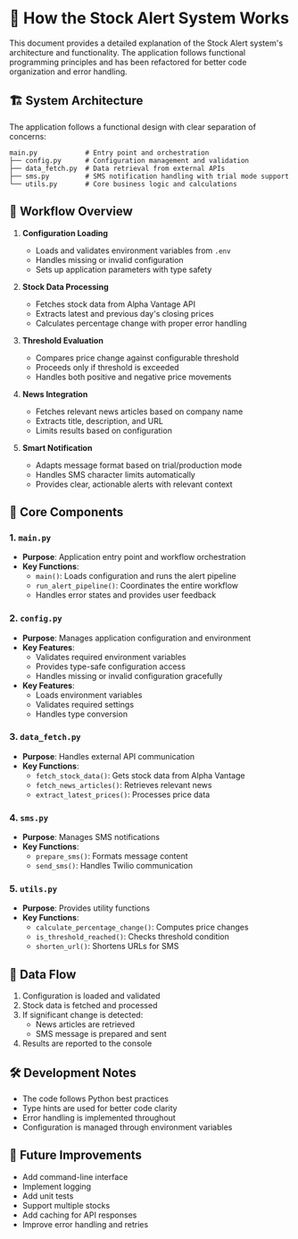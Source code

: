 # 📖 How the Stock Alert System Works

This document provides a detailed explanation of the Stock Alert system's architecture and functionality. The application follows functional programming principles and has been refactored for better code organization and error handling.

## 🏗️ System Architecture

The application follows a functional design with clear separation of concerns:

```
main.py            # Entry point and orchestration
├── config.py      # Configuration management and validation
├── data_fetch.py  # Data retrieval from external APIs
├── sms.py         # SMS notification handling with trial mode support
└── utils.py       # Core business logic and calculations
```

## 🔄 Workflow Overview

1. **Configuration Loading**
   - Loads and validates environment variables from `.env`
   - Handles missing or invalid configuration
   - Sets up application parameters with type safety

2. **Stock Data Processing**
   - Fetches stock data from Alpha Vantage API
   - Extracts latest and previous day's closing prices
   - Calculates percentage change with proper error handling

3. **Threshold Evaluation**
   - Compares price change against configurable threshold
   - Proceeds only if threshold is exceeded
   - Handles both positive and negative price movements

4. **News Integration**
   - Fetches relevant news articles based on company name
   - Extracts title, description, and URL
   - Limits results based on configuration

5. **Smart Notification**
   - Adapts message format based on trial/production mode
   - Handles SMS character limits automatically
   - Provides clear, actionable alerts with relevant context

## 🧩 Core Components

### 1. `main.py`
- **Purpose**: Application entry point and workflow orchestration
- **Key Functions**:
  - `main()`: Loads configuration and runs the alert pipeline
  - `run_alert_pipeline()`: Coordinates the entire workflow
  - Handles error states and provides user feedback

### 2. `config.py`
- **Purpose**: Manages application configuration and environment
- **Key Features**:
  - Validates required environment variables
  - Provides type-safe configuration access
  - Handles missing or invalid configuration gracefully
- **Key Features**:
  - Loads environment variables
  - Validates required settings
  - Handles type conversion

### 3. `data_fetch.py`
- **Purpose**: Handles external API communication
- **Key Functions**:
  - `fetch_stock_data()`: Gets stock data from Alpha Vantage
  - `fetch_news_articles()`: Retrieves relevant news
  - `extract_latest_prices()`: Processes price data

### 4. `sms.py`
- **Purpose**: Manages SMS notifications
- **Key Functions**:
  - `prepare_sms()`: Formats message content
  - `send_sms()`: Handles Twilio communication

### 5. `utils.py`
- **Purpose**: Provides utility functions
- **Key Functions**:
  - `calculate_percentage_change()`: Computes price changes
  - `is_threshold_reached()`: Checks threshold condition
  - `shorten_url()`: Shortens URLs for SMS

## 🔄 Data Flow

1. Configuration is loaded and validated
2. Stock data is fetched and processed
3. If significant change is detected:
   - News articles are retrieved
   - SMS message is prepared and sent
4. Results are reported to the console

## 🛠️ Development Notes

- The code follows Python best practices
- Type hints are used for better code clarity
- Error handling is implemented throughout
- Configuration is managed through environment variables

## 🔄 Future Improvements

- Add command-line interface
- Implement logging
- Add unit tests
- Support multiple stocks
- Add caching for API responses
- Improve error handling and retries
